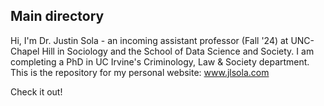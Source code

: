 ## Main directory

Hi, I'm Dr. Justin Sola - an incoming assistant professor (Fall '24) at UNC-Chapel Hill in Sociology and the School of Data Science and Society. I am completing a PhD in UC Irvine's Criminology, Law & Society department. This is the repository for my personal website: www.jlsola.com

Check it out!
